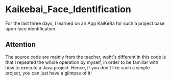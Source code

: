 # Kaikebai_Face_Identification
For the last three days, I learned on an App KaiKeBa for such a project base upon face identification.
## Attention
The source code are mainly from the teacher, waht's different in this code is that I repeated the whole operation by myself, in order to be familiar with how to execute a Java project.
Hence, if you don't like such a simple project, you can just have a glimpse of it!
